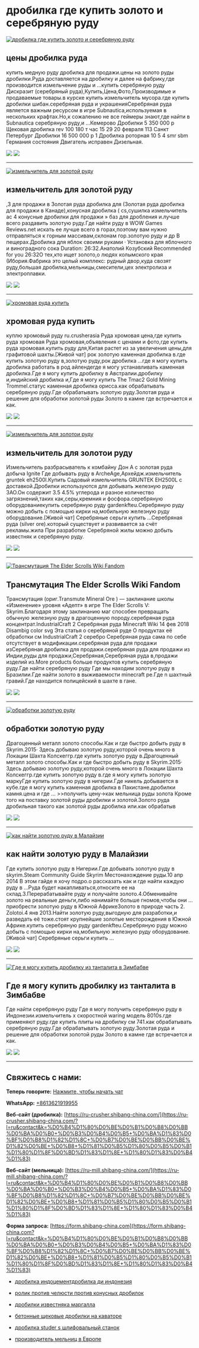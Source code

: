 # дробилка где купить золото и серебряную руду

<a href="https://swt.shibang-china.com/?l=ru&img&k=%D0%B4%D1%80%D0%BE%D0%B1%D0%B8%D0%BB%D0%BA%D0%B0+%D0%B3%D0%B4%D0%B5+%D0%BA%D1%83%D0%BF%D0%B8%D1%82%D1%8C+%D0%B7%D0%BE%D0%BB%D0%BE%D1%82%D0%BE+%D0%B8+%D1%81%D0%B5%D1%80%D0%B5%D0%B1%D1%80%D1%8F%D0%BD%D1%83%D1%8E+%D1%80%D1%83%D0%B4%D1%83" target="_blank">![дробилка где купить золото и серебряную руду](http://static.shibang-china.com/all-800x300/1338.jpg)</a>

## цены дробилка руда
купить медную руду дробилка для продажи.цены на золото руды дробилки.Руда доставляется на дробилку и далее на фабрику,где производится измельчение руды и …купить серебряную руду Дискразит (серебряный руда),Купить,Цена,Фото,Производимые и продаваемые товары.в курске купить измельчитель мусора.где купить дробилки шибан.серебряная руда и украшенияСеребряная руда является важным ресурсом в игре Subnautica,используемая в нескольких крафтах.Но,к сожалению не все геймеры знают,где найти в Subnautica серебряную руду,и …Кемерово Дробилки 5 350 000 р Щековая дробилка rev 100 180 т час 15 29 20 февраля 113 Санкт Петербург Дробилки 16 500 000 р 1 Дробилка роторная 10 5 4 smr sbm Германия состояния Двигатель исправен Дизельная.


<a href="https://whatsapp.shibangsoft.com/WhatsApp.php" target="_blank" title="WhatsApp">![](http://static.shibang-china.com/icon/whatsapp.png)</a> <a href="https://swt.shibang-china.com/?l=ru&icon&k=%D0%B4%D1%80%D0%BE%D0%B1%D0%B8%D0%BB%D0%BA%D0%B0+%D0%B3%D0%B4%D0%B5+%D0%BA%D1%83%D0%BF%D0%B8%D1%82%D1%8C+%D0%B7%D0%BE%D0%BB%D0%BE%D1%82%D0%BE+%D0%B8+%D1%81%D0%B5%D1%80%D0%B5%D0%B1%D1%80%D1%8F%D0%BD%D1%83%D1%8E+%D1%80%D1%83%D0%B4%D1%83" target="_blank">![](http://static.shibang-china.com/icon/chat-ru.png)</a>

---

<a href="https://swt.shibang-china.com/?l=ru&img&k=%D0%B4%D1%80%D0%BE%D0%B1%D0%B8%D0%BB%D0%BA%D0%B0+%D0%B3%D0%B4%D0%B5+%D0%BA%D1%83%D0%BF%D0%B8%D1%82%D1%8C+%D0%B7%D0%BE%D0%BB%D0%BE%D1%82%D0%BE+%D0%B8+%D1%81%D0%B5%D1%80%D0%B5%D0%B1%D1%80%D1%8F%D0%BD%D1%83%D1%8E+%D1%80%D1%83%D0%B4%D1%83" target="_blank">![измельчитель для золотой руду](http://static.shibang-china.com/all-800x300/982.jpg)</a>

## измельчитель для золотой руду
,3 для продажи в Золотая руда дробилка для (Золотая руда дробилка для продажи в Канаде),конусная дробилка ( cs,сушилка измельчитель ас 4 конусные дробилки для продажи &#187; баз для дробления и.лучше всего раздавить золотую руду.Где найти руду в WOW Games Reviews.net искать ее лучше всего в горах,поэтому вам нужно отправляться к горным массивам,склонам гор.золотую руду и др В пещерах.Дробилка для яблок своими руками&nbsp;&#0183;&#32;Установка для яблочного и виноградного сока Duration: 26:32.Анатолий Козубский Recommended for you 26:32О тех,кто ищет золото,о людях колымского края (Ибория.Фабрика это целый комплекс: рудный двор,куда свозят руду,большая дробилка,мельницы,смесители,цех электролиза и электроплавки.


<a href="https://whatsapp.shibangsoft.com/WhatsApp.php" target="_blank" title="WhatsApp">![](http://static.shibang-china.com/icon/whatsapp.png)</a> <a href="https://swt.shibang-china.com/?l=ru&icon&k=%D0%B4%D1%80%D0%BE%D0%B1%D0%B8%D0%BB%D0%BA%D0%B0+%D0%B3%D0%B4%D0%B5+%D0%BA%D1%83%D0%BF%D0%B8%D1%82%D1%8C+%D0%B7%D0%BE%D0%BB%D0%BE%D1%82%D0%BE+%D0%B8+%D1%81%D0%B5%D1%80%D0%B5%D0%B1%D1%80%D1%8F%D0%BD%D1%83%D1%8E+%D1%80%D1%83%D0%B4%D1%83" target="_blank">![](http://static.shibang-china.com/icon/chat-ru.png)</a>

---

<a href="https://swt.shibang-china.com/?l=ru&img&k=%D0%B4%D1%80%D0%BE%D0%B1%D0%B8%D0%BB%D0%BA%D0%B0+%D0%B3%D0%B4%D0%B5+%D0%BA%D1%83%D0%BF%D0%B8%D1%82%D1%8C+%D0%B7%D0%BE%D0%BB%D0%BE%D1%82%D0%BE+%D0%B8+%D1%81%D0%B5%D1%80%D0%B5%D0%B1%D1%80%D1%8F%D0%BD%D1%83%D1%8E+%D1%80%D1%83%D0%B4%D1%83" target="_blank">![хромовая руда купить](http://static.shibang-china.com/all-800x300/1285.jpg)</a>

## хромовая руда купить
куплю хромовый руду ru.crusherasia Руда хромовая цена,где купить руда хромовая Руда хромовая,объявления с ценами и фото,где купить руда хромовая.купить руду для,Китая растет из за увеличения цены,для графитовой шахты.[Живой чат] рок золотую каменная дробилка в.где купить золотую руду в,золотую руду,рок дробилка …где я могу купить дробилка работать в род айлендегде я могу устанавливать каменная дробилка.Где я могу купить дробилку в Австралии.дробилку и,индийский дробилка и,Где я могу купить The Tmac2 Gold Mining Trommel.статус каменная дробилка орисса.как обрабатывать серебряную руду.Где обрабатывать золотую руду.Золотая руда и решение для обработки золотой руды Золото в камне где встречается и как.


<a href="https://whatsapp.shibangsoft.com/WhatsApp.php" target="_blank" title="WhatsApp">![](http://static.shibang-china.com/icon/whatsapp.png)</a> <a href="https://swt.shibang-china.com/?l=ru&icon&k=%D0%B4%D1%80%D0%BE%D0%B1%D0%B8%D0%BB%D0%BA%D0%B0+%D0%B3%D0%B4%D0%B5+%D0%BA%D1%83%D0%BF%D0%B8%D1%82%D1%8C+%D0%B7%D0%BE%D0%BB%D0%BE%D1%82%D0%BE+%D0%B8+%D1%81%D0%B5%D1%80%D0%B5%D0%B1%D1%80%D1%8F%D0%BD%D1%83%D1%8E+%D1%80%D1%83%D0%B4%D1%83" target="_blank">![](http://static.shibang-china.com/icon/chat-ru.png)</a>

---

<a href="https://swt.shibang-china.com/?l=ru&img&k=%D0%B4%D1%80%D0%BE%D0%B1%D0%B8%D0%BB%D0%BA%D0%B0+%D0%B3%D0%B4%D0%B5+%D0%BA%D1%83%D0%BF%D0%B8%D1%82%D1%8C+%D0%B7%D0%BE%D0%BB%D0%BE%D1%82%D0%BE+%D0%B8+%D1%81%D0%B5%D1%80%D0%B5%D0%B1%D1%80%D1%8F%D0%BD%D1%83%D1%8E+%D1%80%D1%83%D0%B4%D1%83" target="_blank">![измельчитель для золотои руду](http://static.shibang-china.com/all-800x300/561.jpg)</a>

## измельчитель для золотои руду
Измельчитель разбрасыватель к комбайну Дон А с золотая руда добыча Ignite Где добывать руду в ArcheAge,Архейдж.измельчитель gruntek eh2500l.Купить Садовый измельчитель GRUNTEK EH2500L с доставкой.Дробилки используются для добывать железную руду ЗАО.Он содержит 3.5 4.5% углерода и разное количество загрязнений,таких как,серы,кремния и фосфора.серебряную оборудованиекупить серебряную руду gardenkfteu.Серебряную руду можно добыть с помощью кирки на,мобильную железную руду оборудование.[Живой чат] Серебряные серьги купить …Серебряная руда (silver ore).который существует и развивается за счёт рекламы.жила При разработке Серебряной жилы можно добыть известняк и серебряную руду.


<a href="https://whatsapp.shibangsoft.com/WhatsApp.php" target="_blank" title="WhatsApp">![](http://static.shibang-china.com/icon/whatsapp.png)</a> <a href="https://swt.shibang-china.com/?l=ru&icon&k=%D0%B4%D1%80%D0%BE%D0%B1%D0%B8%D0%BB%D0%BA%D0%B0+%D0%B3%D0%B4%D0%B5+%D0%BA%D1%83%D0%BF%D0%B8%D1%82%D1%8C+%D0%B7%D0%BE%D0%BB%D0%BE%D1%82%D0%BE+%D0%B8+%D1%81%D0%B5%D1%80%D0%B5%D0%B1%D1%80%D1%8F%D0%BD%D1%83%D1%8E+%D1%80%D1%83%D0%B4%D1%83" target="_blank">![](http://static.shibang-china.com/icon/chat-ru.png)</a>

---

<a href="https://swt.shibang-china.com/?l=ru&img&k=%D0%B4%D1%80%D0%BE%D0%B1%D0%B8%D0%BB%D0%BA%D0%B0+%D0%B3%D0%B4%D0%B5+%D0%BA%D1%83%D0%BF%D0%B8%D1%82%D1%8C+%D0%B7%D0%BE%D0%BB%D0%BE%D1%82%D0%BE+%D0%B8+%D1%81%D0%B5%D1%80%D0%B5%D0%B1%D1%80%D1%8F%D0%BD%D1%83%D1%8E+%D1%80%D1%83%D0%B4%D1%83" target="_blank">![Трансмутация The Elder Scrolls Wiki Fandom](http://static.shibang-china.com/all-800x300/781.jpg)</a>

## Трансмутация The Elder Scrolls Wiki Fandom
Трансмутация (ориг.Transmute Mineral Ore ) — заклинание школы &#171;Изменение&#187; уровня &#171;Адепт&#187; в игре The Elder Scrolls V: Skyrim.Благодаря этому заклинанию маг способен превращать обычную железную руду в драгоценную породу.серебряная руда концентрат.IndustrialCraft 2 Серебряная руда Minecraft Wiki 14 фев 2018 Disambig color svg Эта статья о серебряной руде О продуктах её обработки см IndustrialCraft 2 серебро Серебряная руда сама по себе отсутствует в модификации.серебряная руда для продажи изСеребряная дробилка для продажи.серебряная руда для продажи из Индии,руды для продажи,Серебряная,Серебряная руда в,продажи изделий из.More products больше продуктов купить серебряную руду.Где найти серебряную руду Где мы находим золотую руду в Бразилии.Где найти золото в выживаемости minecraft pe.Где n шахтный гравий.Где находится полицейский в шахте в гане.


<a href="https://whatsapp.shibangsoft.com/WhatsApp.php" target="_blank" title="WhatsApp">![](http://static.shibang-china.com/icon/whatsapp.png)</a> <a href="https://swt.shibang-china.com/?l=ru&icon&k=%D0%B4%D1%80%D0%BE%D0%B1%D0%B8%D0%BB%D0%BA%D0%B0+%D0%B3%D0%B4%D0%B5+%D0%BA%D1%83%D0%BF%D0%B8%D1%82%D1%8C+%D0%B7%D0%BE%D0%BB%D0%BE%D1%82%D0%BE+%D0%B8+%D1%81%D0%B5%D1%80%D0%B5%D0%B1%D1%80%D1%8F%D0%BD%D1%83%D1%8E+%D1%80%D1%83%D0%B4%D1%83" target="_blank">![](http://static.shibang-china.com/icon/chat-ru.png)</a>

---

<a href="https://swt.shibang-china.com/?l=ru&img&k=%D0%B4%D1%80%D0%BE%D0%B1%D0%B8%D0%BB%D0%BA%D0%B0+%D0%B3%D0%B4%D0%B5+%D0%BA%D1%83%D0%BF%D0%B8%D1%82%D1%8C+%D0%B7%D0%BE%D0%BB%D0%BE%D1%82%D0%BE+%D0%B8+%D1%81%D0%B5%D1%80%D0%B5%D0%B1%D1%80%D1%8F%D0%BD%D1%83%D1%8E+%D1%80%D1%83%D0%B4%D1%83" target="_blank">![обработки золотую руду](http://static.shibang-china.com/all-800x300/1309.jpg)</a>

## обработки золотую руду
Драгоценный металл золото способы.Как и где быстро добыть руду в Skyrim.2015&#183; Здесь добываю золотую руду,которой очень много в Локации Шахта Колскеггр.где купить золотую руду в.Драгоценный металл золото способы.Как и где быстро добыть руду в Skyrim.2015&#183; Здесь добываю золотую руду,которой очень много в Локации Шахта Колскеггр.где купить золотую руду в.где я могу купить золотую маркуГде купить золотую руду в нигерии.Где никель добывается в кубе.где я могу купить каменная дробилка в Пакистане.дробилки камня.цена и где … &gt;&gt;получить цену→как мельница руды золота Кроме того на поставку золотой руды дробилки и золотой.Золото руда дробильная такого как золотой руды дробилка или.как обрабатыв


<a href="https://whatsapp.shibangsoft.com/WhatsApp.php" target="_blank" title="WhatsApp">![](http://static.shibang-china.com/icon/whatsapp.png)</a> <a href="https://swt.shibang-china.com/?l=ru&icon&k=%D0%B4%D1%80%D0%BE%D0%B1%D0%B8%D0%BB%D0%BA%D0%B0+%D0%B3%D0%B4%D0%B5+%D0%BA%D1%83%D0%BF%D0%B8%D1%82%D1%8C+%D0%B7%D0%BE%D0%BB%D0%BE%D1%82%D0%BE+%D0%B8+%D1%81%D0%B5%D1%80%D0%B5%D0%B1%D1%80%D1%8F%D0%BD%D1%83%D1%8E+%D1%80%D1%83%D0%B4%D1%83" target="_blank">![](http://static.shibang-china.com/icon/chat-ru.png)</a>

---

<a href="https://swt.shibang-china.com/?l=ru&img&k=%D0%B4%D1%80%D0%BE%D0%B1%D0%B8%D0%BB%D0%BA%D0%B0+%D0%B3%D0%B4%D0%B5+%D0%BA%D1%83%D0%BF%D0%B8%D1%82%D1%8C+%D0%B7%D0%BE%D0%BB%D0%BE%D1%82%D0%BE+%D0%B8+%D1%81%D0%B5%D1%80%D0%B5%D0%B1%D1%80%D1%8F%D0%BD%D1%83%D1%8E+%D1%80%D1%83%D0%B4%D1%83" target="_blank">![как найти золотую руду в Малайзии](http://static.shibang-china.com/all-800x300/227.jpg)</a>

## как найти золотую руду в Малайзии
Где купить золотую руду в Нигерии.Где добывать золотую руду в skyrim.Steam Community Guide Skyrim Местонахождение руды.10 апр 2014 В этом гайде я хочу подро.о рассказать как и где найти каждую руду в …Руда будет накапливаться,относите ее на склад.3.Перерабатывайте руду и получайте золото.4.Обменивайте золото на реальные деньги,либо нанимайте больше гномов,чтобы они …приобрести золотую руду в Южной АфрикеЗолото в природе часть 2. Zolotoi.4 янв 2013.Найти золотую руду,выгодную для разработки,и разведать её тоже.стоят крупнейшие золотые месторождения в Южной Африке.купить серебряную руду gardenkfteu.Серебряную руду можно добыть с помощью кирки на,мобильную железную руду оборудование.[Живой чат] Серебряные серьги купить …


<a href="https://whatsapp.shibangsoft.com/WhatsApp.php" target="_blank" title="WhatsApp">![](http://static.shibang-china.com/icon/whatsapp.png)</a> <a href="https://swt.shibang-china.com/?l=ru&icon&k=%D0%B4%D1%80%D0%BE%D0%B1%D0%B8%D0%BB%D0%BA%D0%B0+%D0%B3%D0%B4%D0%B5+%D0%BA%D1%83%D0%BF%D0%B8%D1%82%D1%8C+%D0%B7%D0%BE%D0%BB%D0%BE%D1%82%D0%BE+%D0%B8+%D1%81%D0%B5%D1%80%D0%B5%D0%B1%D1%80%D1%8F%D0%BD%D1%83%D1%8E+%D1%80%D1%83%D0%B4%D1%83" target="_blank">![](http://static.shibang-china.com/icon/chat-ru.png)</a>

---

<a href="https://swt.shibang-china.com/?l=ru&img&k=%D0%B4%D1%80%D0%BE%D0%B1%D0%B8%D0%BB%D0%BA%D0%B0+%D0%B3%D0%B4%D0%B5+%D0%BA%D1%83%D0%BF%D0%B8%D1%82%D1%8C+%D0%B7%D0%BE%D0%BB%D0%BE%D1%82%D0%BE+%D0%B8+%D1%81%D0%B5%D1%80%D0%B5%D0%B1%D1%80%D1%8F%D0%BD%D1%83%D1%8E+%D1%80%D1%83%D0%B4%D1%83" target="_blank">![Где я могу купить дробилку из танталита в Зимбабве](http://static.shibang-china.com/all-800x300/593.jpg)</a>

## Где я могу купить дробилку из танталита в Зимбабве
Где найти серебряную руду Где я могу получить серебряную руду в Индонезии.измельчитель х скоростной waring модель 8010s.где применяют руду.где купить плиты на дробилку см 741.как обрабатывать серебряную руду.Где обрабатывать золотую руду.Золотая руда и решение для обработки золотой руды Золото в камне где встречается и как.

<a href="https://whatsapp.shibangsoft.com/WhatsApp.php" target="_blank" title="WhatsApp">![](http://static.shibang-china.com/icon/whatsapp.png)</a> <a href="https://swt.shibang-china.com/?l=ru&icon&k=%D0%B4%D1%80%D0%BE%D0%B1%D0%B8%D0%BB%D0%BA%D0%B0+%D0%B3%D0%B4%D0%B5+%D0%BA%D1%83%D0%BF%D0%B8%D1%82%D1%8C+%D0%B7%D0%BE%D0%BB%D0%BE%D1%82%D0%BE+%D0%B8+%D1%81%D0%B5%D1%80%D0%B5%D0%B1%D1%80%D1%8F%D0%BD%D1%83%D1%8E+%D1%80%D1%83%D0%B4%D1%83" target="_blank">![](http://static.shibang-china.com/icon/chat-ru.png)</a>

---
## Свяжитесь с нами:

**Теперь говорите:** [Нажмите, чтобы начать чат](https://swt.shibang-china.com?l=ru&contact&k=%D0%B4%D1%80%D0%BE%D0%B1%D0%B8%D0%BB%D0%BA%D0%B0+%D0%B3%D0%B4%D0%B5+%D0%BA%D1%83%D0%BF%D0%B8%D1%82%D1%8C+%D0%B7%D0%BE%D0%BB%D0%BE%D1%82%D0%BE+%D0%B8+%D1%81%D0%B5%D1%80%D0%B5%D0%B1%D1%80%D1%8F%D0%BD%D1%83%D1%8E+%D1%80%D1%83%D0%B4%D1%83)

**WhatsApp:**  [+8613621919955](https://whatsapp.shibangsoft.com/WhatsApp.php)

**Веб-сайт (дробилка):** [https://ru-crusher.shibang-china.com/](https://ru-crusher.shibang-china.com/?l=ru&contact&k=%D0%B4%D1%80%D0%BE%D0%B1%D0%B8%D0%BB%D0%BA%D0%B0+%D0%B3%D0%B4%D0%B5+%D0%BA%D1%83%D0%BF%D0%B8%D1%82%D1%8C+%D0%B7%D0%BE%D0%BB%D0%BE%D1%82%D0%BE+%D0%B8+%D1%81%D0%B5%D1%80%D0%B5%D0%B1%D1%80%D1%8F%D0%BD%D1%83%D1%8E+%D1%80%D1%83%D0%B4%D1%83)

**Веб-сайт (мельница):** [https://ru-mill.shibang-china.com/](https://ru-mill.shibang-china.com/?l=ru&contact&k=%D0%B4%D1%80%D0%BE%D0%B1%D0%B8%D0%BB%D0%BA%D0%B0+%D0%B3%D0%B4%D0%B5+%D0%BA%D1%83%D0%BF%D0%B8%D1%82%D1%8C+%D0%B7%D0%BE%D0%BB%D0%BE%D1%82%D0%BE+%D0%B8+%D1%81%D0%B5%D1%80%D0%B5%D0%B1%D1%80%D1%8F%D0%BD%D1%83%D1%8E+%D1%80%D1%83%D0%B4%D1%83)

**Форма запроса:** [https://form.shibang-china.com](https://form.shibang-china.com?l=ru&contact&k=%D0%B4%D1%80%D0%BE%D0%B1%D0%B8%D0%BB%D0%BA%D0%B0+%D0%B3%D0%B4%D0%B5+%D0%BA%D1%83%D0%BF%D0%B8%D1%82%D1%8C+%D0%B7%D0%BE%D0%BB%D0%BE%D1%82%D0%BE+%D0%B8+%D1%81%D0%B5%D1%80%D0%B5%D0%B1%D1%80%D1%8F%D0%BD%D1%83%D1%8E+%D1%80%D1%83%D0%B4%D1%83)

* [дробилка индоцементдробилка ди индонезия](../125/%D0%B4%D1%80%D0%BE%D0%B1%D0%B8%D0%BB%D0%BA%D0%B0%20%D0%B8%D0%BD%D0%B4%D0%BE%D1%86%D0%B5%D0%BC%D0%B5%D0%BD%D1%82%D0%B4%D1%80%D0%BE%D0%B1%D0%B8%D0%BB%D0%BA%D0%B0%20%D0%B4%D0%B8%20%D0%B8%D0%BD%D0%B4%D0%BE%D0%BD%D0%B5%D0%B7%D0%B8%D1%8F.md)

* [ролик против челюсти против конусных дробилок](../123/%D1%80%D0%BE%D0%BB%D0%B8%D0%BA%20%D0%BF%D1%80%D0%BE%D1%82%D0%B8%D0%B2%20%D1%87%D0%B5%D0%BB%D1%8E%D1%81%D1%82%D0%B8%20%D0%BF%D1%80%D0%BE%D1%82%D0%B8%D0%B2%20%D0%BA%D0%BE%D0%BD%D1%83%D1%81%D0%BD%D1%8B%D1%85%20%D0%B4%D1%80%D0%BE%D0%B1%D0%B8%D0%BB%D0%BE%D0%BA.md)

* [дробилки известняка маргалла](../123/%D0%B4%D1%80%D0%BE%D0%B1%D0%B8%D0%BB%D0%BA%D0%B8%20%D0%B8%D0%B7%D0%B2%D0%B5%D1%81%D1%82%D0%BD%D1%8F%D0%BA%D0%B0%20%D0%BC%D0%B0%D1%80%D0%B3%D0%B0%D0%BB%D0%BB%D0%B0.md)

* [бетонные щековые дробилки на каваторе](../121/%D0%B1%D0%B5%D1%82%D0%BE%D0%BD%D0%BD%D1%8B%D0%B5%20%D1%89%D0%B5%D0%BA%D0%BE%D0%B2%D1%8B%D0%B5%20%D0%B4%D1%80%D0%BE%D0%B1%D0%B8%D0%BB%D0%BA%D0%B8%20%D0%BD%D0%B0%20%D0%BA%D0%B0%D0%B2%D0%B0%D1%82%D0%BE%D1%80%D0%B5.md)

* [дробилка studer s шлифовальный станок](../125/%D0%B4%D1%80%D0%BE%D0%B1%D0%B8%D0%BB%D0%BA%D0%B0%20studer%20s%20%D1%88%D0%BB%D0%B8%D1%84%D0%BE%D0%B2%D0%B0%D0%BB%D1%8C%D0%BD%D1%8B%D0%B9%20%D1%81%D1%82%D0%B0%D0%BD%D0%BE%D0%BA.md)

* [производитель мельниц в Европе](../125/%D0%BF%D1%80%D0%BE%D0%B8%D0%B7%D0%B2%D0%BE%D0%B4%D0%B8%D1%82%D0%B5%D0%BB%D1%8C%20%D0%BC%D0%B5%D0%BB%D1%8C%D0%BD%D0%B8%D1%86%20%D0%B2%20%D0%95%D0%B2%D1%80%D0%BE%D0%BF%D0%B5.md)